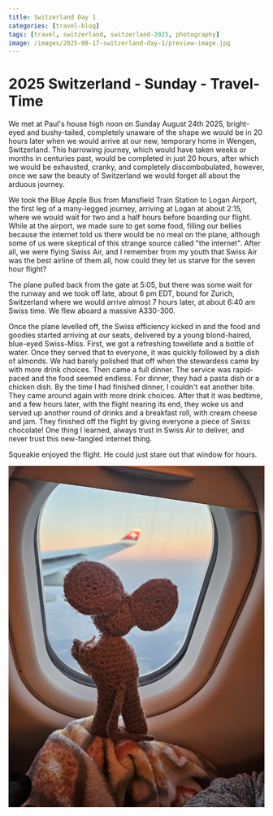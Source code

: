 ```yaml
---
title: Switzerland Day 1
categories: [travel-blog]
tags: [travel, switzerland, switzerland-2025, photography]
image: /images/2025-08-17-switzerland-day-1/preview-image.jpg
---
```


# 2025 Switzerland - Sunday - Travel-Time

We met at Paul's house high noon on Sunday August 24th 2025, bright-eyed and bushy-tailed, completely unaware of the shape we would be in 20 hours later when we would arrive at our new, temporary home in Wengen, Switzerland. This harrowing journey, which would have taken weeks or months in centuries past, would be completed in just 20 hours, after which we would be exhausted, cranky, and completely discombobulated, however, once we saw the beauty of Switzerland we would forget all about the arduous journey.

We took the Blue Apple Bus from Mansfield Train Station to Logan Airport, the first leg of a many-legged journey, arriving at Logan at about 2:15, where we would wait for two and a half hours before boarding our flight. While at the airport, we made sure to get some food, filling our bellies because the internet told us there would be no meal on the plane, although some of us were skeptical of this strange source called "the internet". After all, we were flying Swiss Air, and I remember from my youth that Swiss Air was the best airline of them all, how could they let us starve for the seven hour flight?

The plane pulled back from the gate at 5:05, but there was some wait for the runway and we took off late, about 6 pm EDT, bound for Zurich, Switzerland where we would arrive almost 7 hours later, at about 6:40 am Swiss time. We flew aboard a massive A330-300.

Once the plane levelled off, the Swiss efficiency kicked in and the food and goodies started arriving at our seats, delivered by a young blond-haired, blue-eyed Swiss-Miss. First, we got a refreshing towellete and a bottle of water. Once they served that to everyone, it was quickly followed by a dish of almonds. We had barely polished that off when the stewardess came by with more drink choices. Then came a full dinner. The service was rapid-paced and the food seemed endless. For dinner, they had a pasta dish or a chicken dish. By the time I had finished dinner, I couldn't eat another bite. They came around again with more drink choices. After that it was bedtime, and a few hours later, with the flight nearing its end, they woke us and served up another round of drinks and a breakfast roll, with cream cheese and jam. They finished off the flight by giving everyone a piece of Swiss chocolate! One thing I learned, always trust in Swiss Air to deliver, and never trust this new-fangled internet thing.

Squeakie enjoyed the flight. He could just stare out that window for hours.

<a href='javascript:void(0);' name='pic-0'></a>
![0](/images/2025-08-17-switzerland-day-1/2025-switzerland-day-1-0.jpg)
_&nbsp; <a href='{% link photo_info/pi-2025-08-17-2025-switzerland-day-1-0.md %}'><i class='fa fa-info-circle' style='font-size: 0.73em;'></i></a>_

